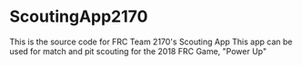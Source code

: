 # ScoutingApp2170
This is the source code for FRC Team 2170's Scouting App
This app can be used for match and pit scouting for the 2018 FRC Game, "Power Up"
